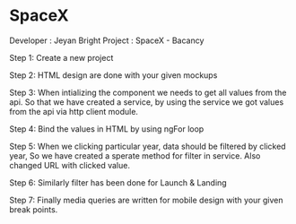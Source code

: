 # SpaceX

Developer : Jeyan Bright
Project : SpaceX - Bacancy

Step 1: Create a new project

Step 2: HTML design are done with your given mockups

Step 3: When intializing the component we needs to get all values from the api.
        So that we have created a service, by using the service we got values from the api via http client module.
        
Step 4: Bind the values in HTML by using ngFor loop

Step 5: When we clicking particular year, data should be filtered by clicked year, So we have created a sperate method for filter in service. Also changed URL with clicked value.

Step 6: Similarly filter has been done for Launch & Landing

Step 7: Finally media queries are written for mobile design with your given break points.
